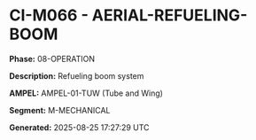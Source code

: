 # CI-M066 - AERIAL-REFUELING-BOOM

**Phase:** 08-OPERATION

**Description:** Refueling boom system

**AMPEL:** AMPEL-01-TUW (Tube and Wing)

**Segment:** M-MECHANICAL

**Generated:** 2025-08-25 17:27:29 UTC
